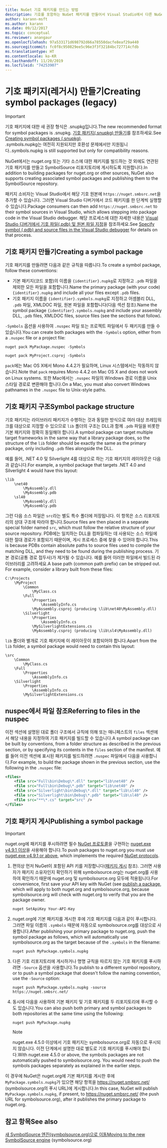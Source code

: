 ```yaml
---
title: NuGet 기호 패키지를 만드는 방법
description: 기호를 포함하는 NuGet 패키지를 만들어서 Visual Studio에서 다른 NuGet 패키지의 디버깅을 지원하는 방법입니다.
author: karann-msft
ms.author: karann
ms.date: 09/12/2017
ms.topic: conceptual
ms.reviewer: anangaur
ms.openlocfilehash: 97a533171d698792d66a78550dacfe8eaf29a440
ms.sourcegitcommit: fc0f8c950829ee5c96e3f3f32184bc727714cfdb
ms.translationtype: HT
ms.contentlocale: ko-KR
ms.lasthandoff: 11/20/2019
ms.locfileid: "74253907"
---
```

# <a name="creating-symbol-packages-legacy"></a><span data-ttu-id="81be0-103">기호 패키지(레거시) 만들기</span><span class="sxs-lookup"><span data-stu-id="81be0-103">Creating symbol packages (legacy)</span></span>

> [!Important]
> <span data-ttu-id="81be0-104">기호 패키지에 대한 새 권장 형식은 .snupkg입니다.</span><span class="sxs-lookup"><span data-stu-id="81be0-104">The new recommended format for symbol packages is .snupkg.</span></span> <span data-ttu-id="81be0-105">[기호 패키지(.snupkg) 만들기](Symbol-Packages-snupkg.md)를 참조하세요.</span><span class="sxs-lookup"><span data-stu-id="81be0-105">See [Creating symbol packages (.snupkg)](Symbol-Packages-snupkg.md).</span></span> </br>
> <span data-ttu-id="81be0-106">.symbols.nupkg는 여전히 지원되지만 호환성 문제에서만 지원됩니다.</span><span class="sxs-lookup"><span data-stu-id="81be0-106">.symbols.nupkg is still supported but only for compatibility reasons.</span></span>

<span data-ttu-id="81be0-107">NuGet에서는 nuget.org 또는 기타 소스에 대한 패키지를 빌드하는 것 외에도 연관된 기호 패키지를 만들고 SymbolSource 리포지토리에 게시하도록 지원합니다.</span><span class="sxs-lookup"><span data-stu-id="81be0-107">In addition to building packages for nuget.org or other sources, NuGet also supports creating associated symbol packages and publishing them to the SymbolSource repository.</span></span>

<span data-ttu-id="81be0-108">패키지 소비자는 Visual Studio에서 해당 기호 원본에 `https://nuget.smbsrc.net`을 추가할 수 있습니다. 그러면 Visual Studio 디버거에서 코드 패키지를 한 단계씩 실행할 수 있습니다.</span><span class="sxs-lookup"><span data-stu-id="81be0-108">Package consumers can then add `https://nuget.smbsrc.net` to their symbol sources in Visual Studio, which allows stepping into package code in the Visual Studio debugger.</span></span> <span data-ttu-id="81be0-109">해당 프로세스에 대한 자세한 내용은 [Visual Studio 디버거에서 기호 파일(.pdb) 및 원본 파일 지정](/visualstudio/debugger/specify-symbol-dot-pdb-and-source-files-in-the-visual-studio-debugger)을 참조하세요.</span><span class="sxs-lookup"><span data-stu-id="81be0-109">See [Specify symbol (.pdb) and source files in the Visual Studio debugger](/visualstudio/debugger/specify-symbol-dot-pdb-and-source-files-in-the-visual-studio-debugger) for details on that process.</span></span>

## <a name="creating-a-symbol-package"></a><span data-ttu-id="81be0-110">기호 패키지 만들기</span><span class="sxs-lookup"><span data-stu-id="81be0-110">Creating a symbol package</span></span>

<span data-ttu-id="81be0-111">기호 패키지를 만들려면 다음과 같은 규칙을 따릅니다.</span><span class="sxs-lookup"><span data-stu-id="81be0-111">To create a symbol package, follow these conventions:</span></span>

- <span data-ttu-id="81be0-112">기본 패키지(코드 포함)의 이름을 `{identifier}.nupkg`로 지정하고 `.pdb` 파일을 제외한 모든 파일을 포함합니다.</span><span class="sxs-lookup"><span data-stu-id="81be0-112">Name the primary package (with your code) `{identifier}.nupkg` and include all your files except `.pdb` files.</span></span>
- <span data-ttu-id="81be0-113">기호 패키지 이름을 `{identifier}.symbols.nupkg`로 지정하고 어셈블리 DLL, `.pdb` 파일, XMLDOC 파일, 원본 파일을 포함합니다(다음 섹션 참조).</span><span class="sxs-lookup"><span data-stu-id="81be0-113">Name the symbol package `{identifier}.symbols.nupkg` and include your assembly DLL, `.pdb` files, XMLDOC files, source files (see the sections that follow).</span></span>

<span data-ttu-id="81be0-114">`-Symbols` 옵션을 사용하여 `.nuspec` 파일 또는 프로젝트 파일에서 두 패키지를 만들 수 있습니다.</span><span class="sxs-lookup"><span data-stu-id="81be0-114">You can create both packages with the `-Symbols` option, either from a `.nuspec` file or a project file:</span></span>

```cli
nuget pack MyPackage.nuspec -Symbols

nuget pack MyProject.csproj -Symbols
```

<span data-ttu-id="81be0-115">`pack`에는 Mac OS X에서 Mono 4.4.2가 필요하며, Linux 시스템에서는 작동하지 않습니다.</span><span class="sxs-lookup"><span data-stu-id="81be0-115">Note that `pack` requires Mono 4.4.2 on Mac OS X and does not work on Linux systems.</span></span> <span data-ttu-id="81be0-116">또한 Mac에서는 `.nuspec` 파일의 Windows 경로 이름을 Unix 스타일 경로로 변환해야 합니다.</span><span class="sxs-lookup"><span data-stu-id="81be0-116">On a Mac, you must also convert Windows pathnames in the `.nuspec` file to Unix-style paths.</span></span>

## <a name="symbol-package-structure"></a><span data-ttu-id="81be0-117">기호 패키지 구조</span><span class="sxs-lookup"><span data-stu-id="81be0-117">Symbol package structure</span></span>

<span data-ttu-id="81be0-118">기호 패키지는 라이브러리 패키지가 수행하는 것과 동일한 방식으로 여러 대상 프레임워크를 대상으로 지정할 수 있으므로 `lib` 폴더의 구조는 DLL과 함께 `.pdb` 파일을 비롯한 기본 패키지와 정확히 동일해야 합니다.</span><span class="sxs-lookup"><span data-stu-id="81be0-118">A symbol package can target multiple target frameworks in the same way that a library package does, so the structure of the `lib` folder should be exactly the same as the primary package, only including `.pdb` files alongside the DLL.</span></span>

<span data-ttu-id="81be0-119">예를 들어, .NET 4.0 및 Silverlight 4를 대상으로 하는 기호 패키지의 레이아웃은 다음과 같습니다.</span><span class="sxs-lookup"><span data-stu-id="81be0-119">For example, a symbol package that targets .NET 4.0 and Silverlight 4 would have this layout:</span></span>

    \lib
        \net40
            \MyAssembly.dll
            \MyAssembly.pdb
        \sl40
            \MyAssembly.dll
            \MyAssembly.pdb

<span data-ttu-id="81be0-120">그런 다음 소스 파일은 `src`라는 별도 특수 폴더에 저장됩니다. 이 항목은 소스 리포지토리의 상대 구조에 따라야 합니다.</span><span class="sxs-lookup"><span data-stu-id="81be0-120">Source files are then placed in a separate special folder named `src`, which must follow the relative structure of your source repository.</span></span> <span data-ttu-id="81be0-121">PDB에는 일치하는 DLL을 컴파일하는 데 사용되는 소스 파일에 대한 절대 경로가 포함되기 때문이며, 게시 프로세스 중에 찾을 수 있어야 합니다.</span><span class="sxs-lookup"><span data-stu-id="81be0-121">This is because PDBs contain absolute paths to source files used to compile the matching DLL, and they need to be found during the publishing process.</span></span> <span data-ttu-id="81be0-122">기본 경로(공통 경로 접두사)가 제거될 수 있습니다. 예를 들어 이러한 파일에서 빌드된 라이브러리를 고려하세요.</span><span class="sxs-lookup"><span data-stu-id="81be0-122">A base path (common path prefix) can be stripped out. For example, consider a library built from these files:</span></span>

    C:\Projects
        \MyProject
            \Common
                \MyClass.cs
            \Full
                \Properties
                    \AssemblyInfo.cs
                \MyAssembly.csproj (producing \lib\net40\MyAssembly.dll)
            \Silverlight
                \Properties
                    \AssemblyInfo.cs
                \MySilverlightExtensions.cs
                \MyAssembly.csproj (producing \lib\sl4\MyAssembly.dll)

<span data-ttu-id="81be0-123">`lib` 폴더와 별개로 기호 패키지에 이 레이아웃이 포함되어야 합니다.</span><span class="sxs-lookup"><span data-stu-id="81be0-123">Apart from the `lib` folder, a symbol package would need to contain this layout:</span></span>

    \src
        \Common
            \MyClass.cs
        \Full
            \Properties
                \AssemblyInfo.cs
        \Silverlight
            \Properties
                \AssemblyInfo.cs
            \MySilverlightExtensions.cs

## <a name="referring-to-files-in-the-nuspec"></a><span data-ttu-id="81be0-124">nuspec에서 파일 참조</span><span class="sxs-lookup"><span data-stu-id="81be0-124">Referring to files in the nuspec</span></span>

<span data-ttu-id="81be0-125">이전 섹션에 설명된 대로 폴더 구조에서 규칙에 의해 또는 매니페스트의 `files` 섹션에서 해당 내용을 지정하여 기호 패키지를 빌드할 수 있습니다.</span><span class="sxs-lookup"><span data-stu-id="81be0-125">A symbol package can be built by conventions, from a folder structure as described in the previous section, or by specifying its contents in the `files` section of the manifest.</span></span> <span data-ttu-id="81be0-126">예를 들어 이전 섹션에 표시된 패키지를 빌드하려면 `.nuspec` 파일에서 다음을 사용합니다.</span><span class="sxs-lookup"><span data-stu-id="81be0-126">For example, to build the package shown in the previous section, use the following in the `.nuspec` file:</span></span>

```xml
<files>
    <file src="Full\bin\Debug\*.dll" target="lib\net40" />
    <file src="Full\bin\Debug\*.pdb" target="lib\net40" />
    <file src="Silverlight\bin\Debug\*.dll" target="lib\sl40" />
    <file src="Silverlight\bin\Debug\*.pdb" target="lib\sl40" />
    <file src="**\*.cs" target="src" />
</files>
```

## <a name="publishing-a-symbol-package"></a><span data-ttu-id="81be0-127">기호 패키지 게시</span><span class="sxs-lookup"><span data-stu-id="81be0-127">Publishing a symbol package</span></span>

> [!Important]
> <span data-ttu-id="81be0-128">nuget.org에 패키지를 푸시하려면 필수 [NuGet 프로토콜](../api/nuget-protocols.md)을 구현하는 [nuget.exe v4.9.1 이상](https://www.nuget.org/downloads)을 사용해야 합니다.</span><span class="sxs-lookup"><span data-stu-id="81be0-128">To push packages to nuget.org you must use [nuget.exe v4.9.1 or above](https://www.nuget.org/downloads), which implements the required [NuGet protocols](../api/nuget-protocols.md).</span></span>

1. <span data-ttu-id="81be0-129">편의상 먼저 NuGet이 포함된 API 키를 저장합니다([패키지 게시](../nuget-org/publish-a-package.md) 참조). 그러면 사용자가 패키지 소유자인지 확인하기 위해 symbolsource.org는 nuget.org를 사용하여 확인하기 때문에 nuget.org 및 symbolsource.org 모두에 적용됩니다.</span><span class="sxs-lookup"><span data-stu-id="81be0-129">For convenience, first save your API key with NuGet (see [publish a package](../nuget-org/publish-a-package.md), which will apply to both nuget.org and symbolsource.org, because symbolsource.org will check with nuget.org to verify that you are the package owner.</span></span>

    ```cli
    nuget SetApiKey Your-API-Key
    ```

2. <span data-ttu-id="81be0-130">nuget.org에 기본 패키지를 게시한 후에 기호 패키지를 다음과 같이 푸시합니다. 그러면 파일 이름의 `.symbols` 때문에 자동으로 symbolsource.org를 대상으로 사용합니다.</span><span class="sxs-lookup"><span data-stu-id="81be0-130">After publishing your primary package to nuget.org, push the symbol package as follows, which will automatically use symbolsource.org as the target because of the `.symbols` in the filename:</span></span>

    ```cli
    nuget push MyPackage.symbols.nupkg
    ```

3. <span data-ttu-id="81be0-131">다른 기호 리포지토리에 게시하거나 명명 규칙을 따르지 않는 기호 패키지를 푸시하려면 `-Source` 옵션을 사용합니다.</span><span class="sxs-lookup"><span data-stu-id="81be0-131">To publish to a different symbol repository, or to push a symbol package that doesn't follow the naming convention, use the `-Source` option:</span></span>

    ```cli
    nuget push MyPackage.symbols.nupkg -source https://nuget.smbsrc.net/
    ```

4. <span data-ttu-id="81be0-132">동시에 다음을 사용하여 기본 패키지 및 기호 패키지를 두 리포지토리에 푸시할 수도 있습니다.</span><span class="sxs-lookup"><span data-stu-id="81be0-132">You can also push both primary and symbol packages to both repositories at the same time using the following:</span></span>

    ```cli
    nuget push MyPackage.nupkg
    ```

   > [!Note]
   > <span data-ttu-id="81be0-133">nuget.exe 4.5.0 이상에서 기호 패키지는 symbolsource.org로 자동으로 푸시되지 않습니다. 이전 단계에서 설명한 대로 별도로 기호 패키지를 푸시해야 합니다.</span><span class="sxs-lookup"><span data-stu-id="81be0-133">With nuget.exe 4.5.0 or above, the symbols packages are not automatically pushed to symbolsource.org. You would need to push the symbols packages separately as explained in the earlier steps.</span></span>
   
<span data-ttu-id="81be0-134">이 경우에 NuGet은 nuget.org에 기본 패키지를 게시한 후에 `MyPackage.symbols.nupkg`가 있으면 해당 항목을 https://nuget.smbsrc.net/ (symbolsource.org의 푸시 URL)에 게시합니다.</span><span class="sxs-lookup"><span data-stu-id="81be0-134">In this case, NuGet will publish `MyPackage.symbols.nupkg`, if present, to https://nuget.smbsrc.net/ (the push URL for symbolsource.org), after it publishes the primary package to nuget.org.</span></span>

## <a name="see-also"></a><span data-ttu-id="81be0-135">참고 항목</span><span class="sxs-lookup"><span data-stu-id="81be0-135">See also</span></span>

<span data-ttu-id="81be0-136">[새 SymbolSource 엔진(symbolsource.org)으로 이동](https://tripleemcoder.com/2015/10/04/moving-to-the-new-symbolsource-engine/)</span><span class="sxs-lookup"><span data-stu-id="81be0-136">[Moving to the new SymbolSource engine](https://tripleemcoder.com/2015/10/04/moving-to-the-new-symbolsource-engine/) (symbolsource.org)</span></span>
